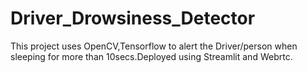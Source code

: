 # Driver_Drowsiness_Detector
This project uses OpenCV,Tensorflow to alert the Driver/person when sleeping for more than 10secs.Deployed using Streamlit and Webrtc.
